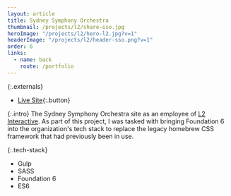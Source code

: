 ```yaml
---
layout: article
title: Sydney Symphony Orchestra
thumbnail: /projects/l2/share-sso.jpg
heroImage: "/projects/l2/hero-l2.jpg?v=1"
headerImage: "/projects/l2/header-sso.png?v=1"
order: 6
links:
  - name: back
    route: /portfolio
---
```

{:.externals}
 - [Live Site](https://www.sydneysymphony.com/){:.button}

{:.intro}
The Sydney Symphony Orchestra site as an employee of [L2 Interactive](http://www.lynch2.com/). As part of this project, I was tasked with bringing Foundation 6 into the organization's tech stack to replace the legacy homebrew CSS framework that had previously been in use.

{:.tech-stack}
 - Gulp
 - SASS
 - Foundation 6
 - ES6
